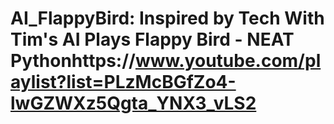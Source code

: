 # AI_FlappyBird: Inspired by Tech With Tim's AI Plays Flappy Bird - NEAT Pythonhttps://www.youtube.com/playlist?list=PLzMcBGfZo4-lwGZWXz5Qgta_YNX3_vLS2
